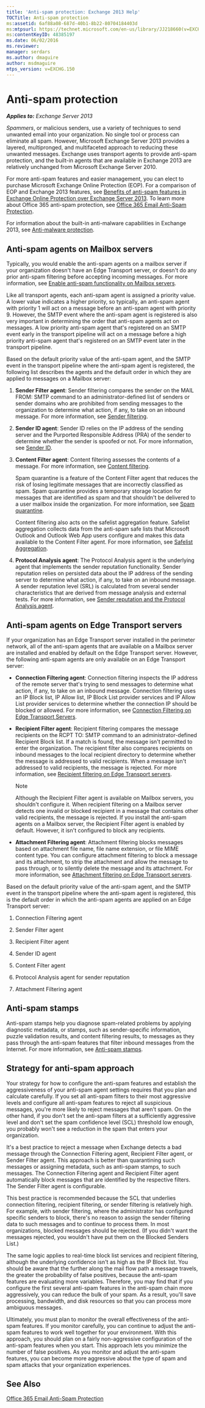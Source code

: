 ```yaml
---
title: 'Anti-spam protection: Exchange 2013 Help'
TOCTitle: Anti-spam protection
ms:assetid: 6af88a08-687d-40b1-8b22-80704184403d
ms:mtpsurl: https://technet.microsoft.com/en-us/library/JJ218660(v=EXCHG.150)
ms:contentKeyID: 48385197
ms.date: 06/02/2016
ms.reviewer: 
manager: serdars
ms.author: dmaguire
author: msdmaguire
mtps_version: v=EXCHG.150
---
```


# Anti-spam protection

_**Applies to:** Exchange Server 2013_

*Spammers*, or malicious senders, use a variety of techniques to send unwanted email into your organization. No single tool or process can eliminate all spam. However, Microsoft Exchange Server 2013 provides a layered, multipronged, and multifaceted approach to reducing these unwanted messages. Exchange uses transport agents to provide anti-spam protection, and the built-in agents that are available in Exchange 2013 are relatively unchanged from Microsoft Exchange Server 2010.

For more anti-spam features and easier management, you can elect to purchase Microsoft Exchange Online Protection (EOP). For a comparison of EOP and Exchange 2013 features, see [Benefits of anti-spam features in Exchange Online Protection over Exchange Server 2013](benefits-of-anti-spam-features-in-exchange-online-protection-over-exchange-server-2013-exchange-2013-help.md). To learn more about Office 365 anti-spam protection, see [Office 365 Email Anti-Spam Protection](https://support.office.com/en-us/article/office-365-email-anti-spam-protection-6a601501-a6a8-4559-b2e7-56b59c96a586?ui=en-us%26rs=en-us%26ad=us).

For information about the built-in anti-malware capabilities in Exchange 2013, see [Anti-malware protection](anti-malware-protection-exchange-2013-help.md).

## Anti-spam agents on Mailbox servers

Typically, you would enable the anti-spam agents on a mailbox server if your organization doesn't have an Edge Transport server, or doesn't do any prior anti-spam filtering before accepting incoming messages. For more information, see [Enable anti-spam functionality on Mailbox servers](enable-anti-spam-functionality-on-mailbox-servers-exchange-2013-help.md).

Like all transport agents, each anti-spam agent is assigned a priority value. A lower value indicates a higher priority, so typically, an anti-spam agent with priority 1 will act on a message before an anti-spam agent with priority 9. However, the SMTP event where the anti-spam agent is registered is also very important in determining the order that anti-spam agents act on messages. A low priority anti-spam agent that's registered on an SMTP event early in the transport pipeline will act on a message before a high priority anti-spam agent that's registered on an SMTP event later in the transport pipeline.

Based on the default priority value of the anti-spam agent, and the SMTP event in the transport pipeline where the anti-spam agent is registered, the following list describes the agents and the default order in which they are applied to messages on a Mailbox server:

1. **Sender Filter agent**: Sender filtering compares the sender on the MAIL FROM: SMTP command to an administrator-defined list of senders or sender domains who are prohibited from sending messages to the organization to determine what action, if any, to take on an inbound message. For more information, see [Sender filtering](sender-filtering-exchange-2013-help.md).

2. **Sender ID agent**: Sender ID relies on the IP address of the sending server and the Purported Responsible Address (PRA) of the sender to determine whether the sender is spoofed or not. For more information, see [Sender ID](sender-id-exchange-2013-help.md).

3. **Content Filter agent**: Content filtering assesses the contents of a message. For more information, see [Content filtering](content-filtering-exchange-2013-help.md).

    Spam quarantine is a feature of the Content Filter agent that reduces the risk of losing legitimate messages that are incorrectly classified as spam. Spam quarantine provides a temporary storage location for messages that are identified as spam and that shouldn't be delivered to a user mailbox inside the organization. For more information, see [Spam quarantine](spam-quarantine-exchange-2013-help.md).

    Content filtering also acts on the safelist aggregation feature. Safelist aggregation collects data from the anti-spam safe lists that Microsoft Outlook and Outlook Web App users configure and makes this data available to the Content Filter agent. For more information, see [Safelist Aggregation](safelist-aggregation-exchange-2013-help.md).

4. **Protocol Analysis agent**: The Protocol Analysis agent is the underlying agent that implements the sender reputation functionality. Sender reputation relies on persisted data about the IP address of the sending server to determine what action, if any, to take on an inbound message. A sender reputation level (SRL) is calculated from several sender characteristics that are derived from message analysis and external tests. For more information, see [Sender reputation and the Protocol Analysis agent](sender-reputation-and-the-protocol-analysis-agent-exchange-2013-help.md).

## Anti-spam agents on Edge Transport servers

If your organization has an Edge Transport server installed in the perimeter network, all of the anti-spam agents that are available on a Mailbox server are installed and enabled by default on the Edge Transport server. However, the following anti-spam agents are only available on an Edge Transport server:

- **Connection Filtering agent**: Connection filtering inspects the IP address of the remote server that's trying to send messages to determine what action, if any, to take on an inbound message. Connection filtering uses an IP Block list, IP Allow list, IP Block List provider services and IP Allow List provider services to determine whether the connection IP should be blocked or allowed. For more information, see [Connection Filtering on Edge Transport Servers](connection-filtering-on-edge-transport-servers-exchange-2013-help.md).

- **Recipient Filter agent**: Recipient filtering compares the message recipients on the RCPT TO: SMTP command to an administrator-defined Recipient Block list. If a match is found, the message isn't permitted to enter the organization. The recipient filter also compares recipients on inbound messages to the local recipient directory to determine whether the message is addressed to valid recipients. When a message isn't addressed to valid recipients, the message is rejected. For more information, see [Recipient filtering on Edge Transport servers](recipient-filtering-on-edge-transport-servers-exchange-2013-help.md).

    > [!NOTE]
    > Although the Recipient Filter agent is available on Mailbox servers, you shouldn't configure it. When recipient filtering on a Mailbox server detects one invalid or blocked recipient in a message that contains other valid recipients, the message is rejected. If you install the anti-spam agents on a Mailbox server, the Recipient Filter agent is enabled by default. However, it isn't configured to block any recipients.

- **Attachment Filtering agent**: Attachment filtering blocks messages based on attachment file name, file name extension, or file MIME content type. You can configure attachment filtering to block a message and its attachment, to strip the attachment and allow the message to pass through, or to silently delete the message and its attachment. For more information, see [Attachment filtering on Edge Transport servers](attachment-filtering-on-edge-transport-servers-exchange-2013-help.md).

Based on the default priority value of the anti-spam agent, and the SMTP event in the transport pipeline where the anti-spam agent is registered, this is the default order in which the anti-spam agents are applied on an Edge Transport server:

1. Connection Filtering agent

2. Sender Filter agent

3. Recipient Filter agent

4. Sender ID agent

5. Content Filter agent

6. Protocol Analysis agent for sender reputation

7. Attachment Filtering agent

## Anti-spam stamps

Anti-spam stamps help you diagnose spam-related problems by applying diagnostic metadata, or stamps, such as sender-specific information, puzzle validation results, and content filtering results, to messages as they pass through the anti-spam features that filter inbound messages from the Internet. For more information, see [Anti-spam stamps](anti-spam-stamps-exchange-2013-help.md).

## Strategy for anti-spam approach

Your strategy for how to configure the anti-spam features and establish the aggressiveness of your anti-spam agent settings requires that you plan and calculate carefully. If you set all anti-spam filters to their most aggressive levels and configure all anti-spam features to reject all suspicious messages, you're more likely to reject messages that aren't spam. On the other hand, if you don't set the anti-spam filters at a sufficiently aggressive level and don't set the spam confidence level (SCL) threshold low enough, you probably won't see a reduction in the spam that enters your organization.

It's a best practice to reject a message when Exchange detects a bad message through the Connection Filtering agent, Recipient Filter agent, or Sender Filter agent. This approach is better than quarantining such messages or assigning metadata, such as anti-spam stamps, to such messages. The Connection Filtering agent and Recipient Filter agent automatically block messages that are identified by the respective filters. The Sender Filter agent is configurable.

This best practice is recommended because the SCL that underlies connection filtering, recipient filtering, or sender filtering is relatively high. For example, with sender filtering, where the administrator has configured specific senders to block, there's no reason to assign the sender filtering data to such messages and to continue to process them. In most organizations, blocked messages should be rejected. (If you didn't want the messages rejected, you wouldn't have put them on the Blocked Senders List.)

The same logic applies to real-time block list services and recipient filtering, although the underlying confidence isn't as high as the IP Block list. You should be aware that the further along the mail flow path a message travels, the greater the probability of false positives, because the anti-spam features are evaluating more variables. Therefore, you may find that if you configure the first several anti-spam features in the anti-spam chain more aggressively, you can reduce the bulk of your spam. As a result, you'll save processing, bandwidth, and disk resources so that you can process more ambiguous messages.

Ultimately, you must plan to monitor the overall effectiveness of the anti-spam features. If you monitor carefully, you can continue to adjust the anti-spam features to work well together for your environment. With this approach, you should plan on a fairly non-aggressive configuration of the anti-spam features when you start. This approach lets you minimize the number of false positives. As you monitor and adjust the anti-spam features, you can become more aggressive about the type of spam and spam attacks that your organization experiences.

## See Also

[Office 365 Email Anti-Spam Protection](https://support.office.com/en-us/article/office-365-email-anti-spam-protection-6a601501-a6a8-4559-b2e7-56b59c96a586?ui=en-us%26rs=en-us%26ad=us)
